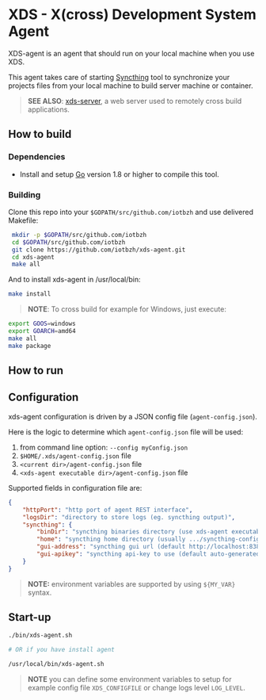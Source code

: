 # XDS - X(cross) Development System Agent

XDS-agent is an agent that should run on your local machine when you use XDS.

This agent takes care of starting [Syncthing](https://syncthing.net/) tool to
synchronize your projects files from your local machine to build server machine
or container.


> **SEE ALSO**: [xds-server](https://github.com/iotbzh/xds-server), a web server
used to remotely cross build applications.


## How to build

### Dependencies

- Install and setup [Go](https://golang.org/doc/install) version 1.8 or
higher to compile this tool.


### Building

Clone this repo into your `$GOPATH/src/github.com/iotbzh` and use delivered Makefile:
```bash
 mkdir -p $GOPATH/src/github.com/iotbzh
 cd $GOPATH/src/github.com/iotbzh
 git clone https://github.com/iotbzh/xds-agent.git
 cd xds-agent
 make all
```

And to install xds-agent in /usr/local/bin:
```bash
make install
```

> **NOTE**: To cross build for example for Windows, just execute:
```bash
export GOOS=windows
export GOARCH=amd64
make all
make package
```

## How to run

## Configuration

xds-agent configuration is driven by a JSON config file (`agent-config.json`).

Here is the logic to determine which `agent-config.json` file will be used:
1. from command line option: `--config myConfig.json`
2. `$HOME/.xds/agent-config.json` file
3. `<current dir>/agent-config.json` file
4. `<xds-agent executable dir>/agent-config.json` file

Supported fields in configuration file are:
```json
{
    "httpPort": "http port of agent REST interface",
    "logsDir": "directory to store logs (eg. syncthing output)",
    "syncthing": {
        "binDir": "syncthing binaries directory (use xds-agent executable dir when not set)",
        "home": "syncthing home directory (usually .../syncthing-config)",
        "gui-address": "syncthing gui url (default http://localhost:8384)",
        "gui-apikey": "syncthing api-key to use (default auto-generated)"
    }
}
```

>**NOTE:** environment variables are supported by using `${MY_VAR}` syntax.

## Start-up

```bash
./bin/xds-agent.sh

# OR if you have install agent

/usr/local/bin/xds-agent.sh
```

>**NOTE** you can define some environment variables to setup for example
config file `XDS_CONFIGFILE` or change logs level `LOG_LEVEL`.
